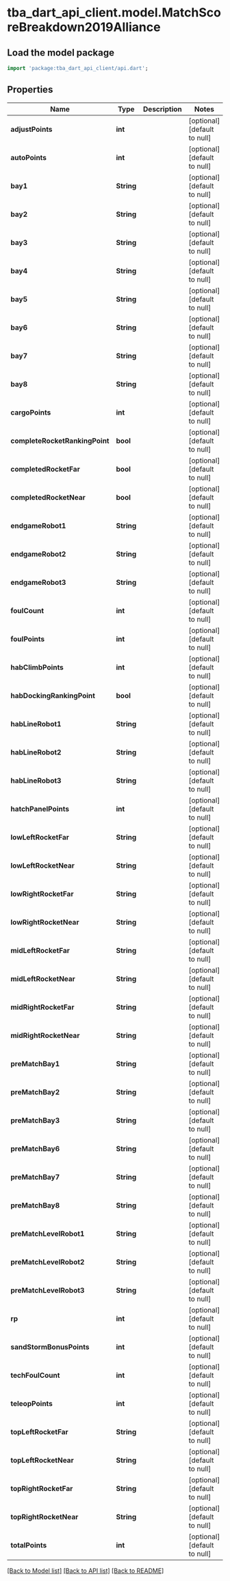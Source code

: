 # tba_dart_api_client.model.MatchScoreBreakdown2019Alliance

## Load the model package
```dart
import 'package:tba_dart_api_client/api.dart';
```

## Properties
Name | Type | Description | Notes
------------ | ------------- | ------------- | -------------
**adjustPoints** | **int** |  | [optional] [default to null]
**autoPoints** | **int** |  | [optional] [default to null]
**bay1** | **String** |  | [optional] [default to null]
**bay2** | **String** |  | [optional] [default to null]
**bay3** | **String** |  | [optional] [default to null]
**bay4** | **String** |  | [optional] [default to null]
**bay5** | **String** |  | [optional] [default to null]
**bay6** | **String** |  | [optional] [default to null]
**bay7** | **String** |  | [optional] [default to null]
**bay8** | **String** |  | [optional] [default to null]
**cargoPoints** | **int** |  | [optional] [default to null]
**completeRocketRankingPoint** | **bool** |  | [optional] [default to null]
**completedRocketFar** | **bool** |  | [optional] [default to null]
**completedRocketNear** | **bool** |  | [optional] [default to null]
**endgameRobot1** | **String** |  | [optional] [default to null]
**endgameRobot2** | **String** |  | [optional] [default to null]
**endgameRobot3** | **String** |  | [optional] [default to null]
**foulCount** | **int** |  | [optional] [default to null]
**foulPoints** | **int** |  | [optional] [default to null]
**habClimbPoints** | **int** |  | [optional] [default to null]
**habDockingRankingPoint** | **bool** |  | [optional] [default to null]
**habLineRobot1** | **String** |  | [optional] [default to null]
**habLineRobot2** | **String** |  | [optional] [default to null]
**habLineRobot3** | **String** |  | [optional] [default to null]
**hatchPanelPoints** | **int** |  | [optional] [default to null]
**lowLeftRocketFar** | **String** |  | [optional] [default to null]
**lowLeftRocketNear** | **String** |  | [optional] [default to null]
**lowRightRocketFar** | **String** |  | [optional] [default to null]
**lowRightRocketNear** | **String** |  | [optional] [default to null]
**midLeftRocketFar** | **String** |  | [optional] [default to null]
**midLeftRocketNear** | **String** |  | [optional] [default to null]
**midRightRocketFar** | **String** |  | [optional] [default to null]
**midRightRocketNear** | **String** |  | [optional] [default to null]
**preMatchBay1** | **String** |  | [optional] [default to null]
**preMatchBay2** | **String** |  | [optional] [default to null]
**preMatchBay3** | **String** |  | [optional] [default to null]
**preMatchBay6** | **String** |  | [optional] [default to null]
**preMatchBay7** | **String** |  | [optional] [default to null]
**preMatchBay8** | **String** |  | [optional] [default to null]
**preMatchLevelRobot1** | **String** |  | [optional] [default to null]
**preMatchLevelRobot2** | **String** |  | [optional] [default to null]
**preMatchLevelRobot3** | **String** |  | [optional] [default to null]
**rp** | **int** |  | [optional] [default to null]
**sandStormBonusPoints** | **int** |  | [optional] [default to null]
**techFoulCount** | **int** |  | [optional] [default to null]
**teleopPoints** | **int** |  | [optional] [default to null]
**topLeftRocketFar** | **String** |  | [optional] [default to null]
**topLeftRocketNear** | **String** |  | [optional] [default to null]
**topRightRocketFar** | **String** |  | [optional] [default to null]
**topRightRocketNear** | **String** |  | [optional] [default to null]
**totalPoints** | **int** |  | [optional] [default to null]

[[Back to Model list]](../README.md#documentation-for-models) [[Back to API list]](../README.md#documentation-for-api-endpoints) [[Back to README]](../README.md)


